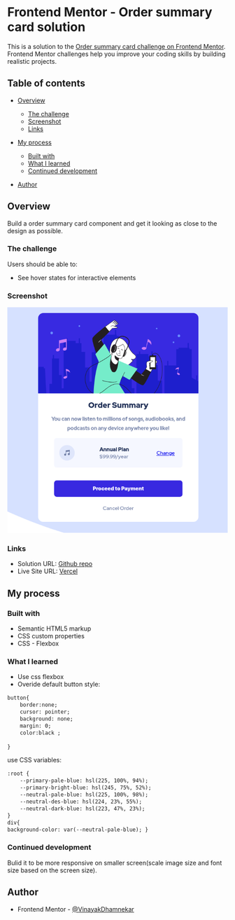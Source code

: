 # Frontend Mentor - Order summary card solution

This is a solution to the [Order summary card challenge on Frontend Mentor](https://www.frontendmentor.io/challenges/order-summary-component-QlPmajDUj). Frontend Mentor challenges help you improve your coding skills by building realistic projects. 

## Table of contents

- [Overview](#overview)
  - [The challenge](#the-challenge)
  - [Screenshot](#screenshot)
  - [Links](#links)
- [My process](#my-process)
  - [Built with](#built-with)
  - [What I learned](#what-i-learned)
  - [Continued development](#continued-development)
 
- [Author](#author)



## Overview
Build a order summary card component and get it looking as close to the design as possible.

### The challenge

Users should be able to:

- See hover states for interactive elements

### Screenshot

![desktop-screenshot](./screenshots/screen-desktop.png)

### Links

- Solution URL: [Github repo](https://github.com/VinayakDhamnekar/FrontEndMentot-OrderSummary)
- Live Site URL: [Vercel](https://fm-ordersummary.vercel.app/)

## My process

### Built with

- Semantic HTML5 markup
- CSS custom properties
- CSS - Flexbox

### What I learned

- Use css flexbox
- Overide default button style:

```
button{
    border:none;
    cursor: pointer;  
    background: none;
    margin: 0;
    color:black ;
    
}
```
use CSS variables:
```
:root {
    --primary-pale-blue: hsl(225, 100%, 94%);
    --primary-bright-blue: hsl(245, 75%, 52%);
    --neutral-pale-blue: hsl(225, 100%, 98%);
    --neutral-des-blue: hsl(224, 23%, 55%);
    --neutral-dark-blue: hsl(223, 47%, 23%);
}
div{
background-color: var(--neutral-pale-blue); }
```


### Continued development
Bulid it to be more responsive on smaller screen(scale image size and font size based on the screen size).



## Author
- Frontend Mentor - [@VinayakDhamnekar](https://www.frontendmentor.io/profile/VinayakDhamnekar)

